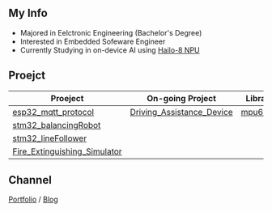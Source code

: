 ## My Info
- Majored in Eelctronic Engineering (Bachelor's Degree)  
- Interested in Embedded Sofeware Engineer
- Currently Studying in on-device AI using [Hailo-8 NPU](https://github.com/hailo-ai)

## Proejct

|Proeject|On-going Project|Library|
|-----|-----|------|
|[esp32_mqtt_protocol](https://github.com/JwAhn0830/esp32_mqttProtocol)|[Driving_Assistance_Device](https://github.com/Driving-Assistance-Device)|[mpu6050](https://github.com/JwAhn0830/mpu6050)|
|[stm32_balancingRobot](https://github.com/JwAhn0830/stm32_balancingRobot)|||
|[stm32_lineFollower](https://github.com/JwAhn0830/stm32_lineFollower)|||
|[Fire_Extinguishing_Simulator](https://github.com/JwAhn0830/Fire_Extinguishing_Simulator)|||


## Channel  
[Portfolio](https://raspy-voyage-52c.notion.site/Jaewon-Ahn-21afb9efe59580bba735dbaa3749cfa1) / [Blog](https://jaewonahn1234.tistory.com/)


<!--
**JwAhn0830/JwAhn0830** is a ✨ _special_ ✨ repository because its `README.md` (this file) appears on your GitHub profile.

Here are some ideas to get you started:

- 🔭 I’m currently working on ...
- 🌱 I’m currently learning ...
- 👯 I’m looking to collaborate on ...
- 🤔 I’m looking for help with ...
- 💬 Ask me about ...
- 📫 How to reach me: ...
- 😄 Pronouns: ...
- ⚡ Fun fact: ...
-->
